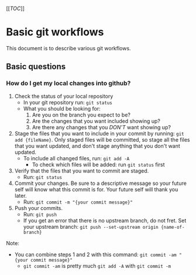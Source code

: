 [[_TOC_]]

# Basic git workflows
This document is to describe various git workflows.

## Basic questions

### How do I get my local changes into github?
1. Check the status of your local repository
    - In your git repository run: `git status`
    - What you should be looking for:
        1. Are you on the branch you expect to be?
        1. Are the changes that you want included showing up?
        1. Are there any changes that you *DON'T* want showing up?
1. Stage the files that you want to include in your commit by running: `git add {fileName}`. Only staged files will be committed, so stage all the files that you want updated, and don't stage anything that you don't want updated.
    - To include all changed files, run: `git add -A`
        - To check which files will be added: run `git status` first
1. Verify that the files that you want to commit are staged.
    - Run: `git status`
1. Commit your changes. Be sure to a descriptive message so your future self will know what this commit is for. Your future self will thank you later.
    - Run: `git commit -m "{your commit message}"`
1. Push your commits.
    - Run: `git push`
    - If you get an error that there is no upstream branch, do not fret. Set your upstream branch: `git push --set-upstream origin {name-of-branch}`

Note:
- You can combine steps 1 and 2 with this command: `git commit -am "{your commit message}"`
    - `git commit -am` is pretty much `git add -A` with `git commit -m`
